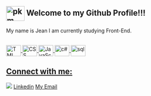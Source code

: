 ## <img align="center" alt="pkm" height="40" width="50" src="https://img.icons8.com/?size=100&id=6seePcDi6Lga&format=png&color=000000"> Welcome to my Github Profile!!! 
My name is Jean I am currently studying Front-End.

<div align="center">
  <a href="https://github.com/jeanmoreiraa">
</div>
  <div style="display: inline_block"><br>
<img align="center" alt="TML" height="30" width="40" src="https://cdn.jsdelivr.net/gh/devicons/devicon@latest/icons/html5/html5-plain-wordmark.svg">
<img align="center" alt="CSS" height="30" width="40" src="https://cdn.jsdelivr.net/gh/devicons/devicon@latest/icons/css3/css3-plain-wordmark.svg">
<img align="center" alt="JavaScript" height="30" width="40" src="https://cdn.jsdelivr.net/gh/devicons/devicon@latest/icons/javascript/javascript-original.svg">
<img align="center" alt="c#" height="30" width="40" src="https://cdn.jsdelivr.net/gh/devicons/devicon@latest/icons/csharp/csharp-line.svg">
<img align="center" alt="sql" height="30" width="40" src="https://cdn.jsdelivr.net/gh/devicons/devicon@latest/icons/azuresqldatabase/azuresqldatabase-original.svg">

</div>
  
   ## Connect with me:
  
  <div>
  <a href="https://www.instagram.com/jeanmoreiraa/" rel="nofollow"><img src="https://img.icons8.com/?size=100&id=k0oqOPG4RTqB&format=png&color=000000" style="max-width: 100%;"></a>
  <a href="https://www.linkedin.com/in/jeanmoreiraa" rel="nofollow">Linkedin</a>
  <a href="mailto:jeancm110@gmail.com">My Email</a> 
  </div>


